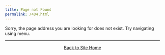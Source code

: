 ```yaml
---
title: Page not Found
permalink: /404.html 
---
```


Sorry, the page address you are looking for does not exist. Try navigating using menu. 

------
<div align="center">
	<a class="hollow button" href="{{ site.baseurl }}/"><i class="fa fa-arrow-circle-left" aria-hidden="true"></i>  Back to Site Home</a>


</div>